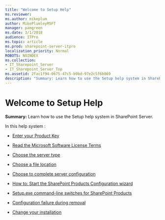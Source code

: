 ```yaml
---
title: "Welcome to Setup Help"
ms.reviewer: 
ms.author: mikeplum
author: MikePlumleyMSFT
manager: pamgreen
ms.date: 3/1/2018
audience: ITPro
ms.topic: article
ms.prod: sharepoint-server-itpro
localization_priority: Normal
ROBOTS: NOINDEX
ms.collection:
- IT_Sharepoint_Server
- IT_Sharepoint_Server_Top
ms.assetid: 2fac1f94-0675-47c5-b9bd-97e2c5f6b869
description: "Summary: Learn how to use the Setup help system in SharePoint Server."
---
```


# Welcome to Setup Help

 **Summary:** Learn how to use the Setup help system in SharePoint Server. 
  
In this help system :
  
- [Enter your Product Key](enter-your-product-key.md)
    
- [Read the Microsoft Software License Terms](read-the-microsoft-software-license-terms.md)
    
- [Choose the server type](choose-the-server-type.md)
    
- [Choose a file location](choose-a-file-location.md)
    
- [Choose to complete server configuration](choose-to-complete-server-configuration.md)
    
- [How to: Start the SharePoint Products Configuration wizard](how-to-start-the-sharepoint-products-configuration-wizard.md)
    
- [Setup.exe command-line switches for SharePoint Products](setup-exe-command-line-switches-for-sharepoint-products.md)
    
- [Configuration failure during removal](configuration-failure-during-removal.md)
    
- [Change your installation](change-your-installation.md)
    

